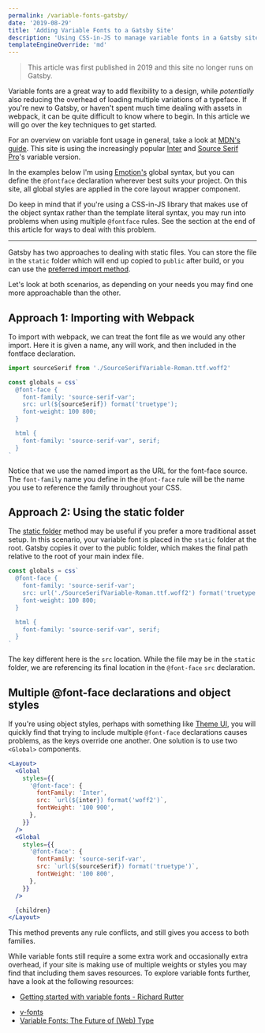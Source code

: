 ```yaml
---
permalink: /variable-fonts-gatsby/
date: '2019-08-29'
title: 'Adding Variable Fonts to a Gatsby Site'
description: 'Using CSS-in-JS to manage variable fonts in a Gatsby site'
templateEngineOverride: 'md'
---
```

  >This article was first published in 2019 and this site no longer runs on Gatsby.

Variable fonts are a great way to add flexibility to a design, while _potentially_ also reducing the overhead of loading multiple variations of a typeface. If you're new to Gatsby, or haven't spent much time dealing with assets in webpack, it can be quite difficult to know where to begin. In this article we will go over the key techniques to get started.

For an overview on variable font usage in general, take a look at [MDN's guide](https://developer.mozilla.org/en-US/docs/Web/CSS/CSS_Fonts/Variable_Fonts_Guide). This site is using the increasingly popular [Inter](https://rsms.me/inter/) and [Source Serif Pro](https://github.com/adobe-fonts/source-serif-pro)'s variable version.

In the examples below I'm using [Emotion's](https://emotion.sh) global syntax, but you can define the `@fontface` declaration wherever best suits your project. On this site, all global styles are applied in the core layout wrapper component.

Do keep in mind that if you're using a CSS-in-JS library that makes use of the object syntax rather than the template literal syntax, you may run into problems when using multiple `@fontface` rules. See the section at the end of this article for ways to deal with this problem.

---

Gatsby has two approaches to dealing with static files. You can store the file in the `static` folder which will end up copied to `public` after build, or you can use the [preferred import method](https://www.gatsbyjs.org/docs/importing-assets-into-files/).

Let's look at both scenarios, as depending on your needs you may find one more approachable than the other.

## Approach 1: Importing with Webpack

To import with webpack, we can treat the font file as we would any other import. Here it is given a name, any will work, and then included in the fontface declaration.

```js
import sourceSerif from './SourceSerifVariable-Roman.ttf.woff2'

const globals = css`
  @font-face {
    font-family: 'source-serif-var';
    src: url(${sourceSerif}) format('truetype');
    font-weight: 100 800;
  }

  html {
    font-family: 'source-serif-var', serif;
  }
`
```

Notice that we use the named import as the URL for the font-face source. The `font-family` name you define in the `@font-face` rule will be the name you use to reference the family throughout your CSS.

## Approach 2: Using the static folder

The [static folder](https://www.gatsbyjs.org/docs/static-folder) method may be useful if you prefer a more traditional asset setup. In this scenario, your variable font is placed in the `static` folder at the root. Gatsby copies it over to the public folder, which makes the final path relative to the root of your main index file.

```js
const globals = css`
  @font-face {
    font-family: 'source-serif-var';
    src: url('./SourceSerifVariable-Roman.ttf.woff2') format('truetype');
    font-weight: 100 800;
  }

  html {
    font-family: 'source-serif-var', serif;
  }
`
```

The key different here is the `src` location. While the file may be in the `static` folder, we are referencing its final location in the `@font-face` `src` declaration.

## Multiple @font-face declarations and object styles

If you're using object styles, perhaps with something like [Theme UI](https://theme-ui.com/), you will quickly find that trying to include multiple `@font-face` declarations causes problems, as the keys override one another. One solution is to use two `<Global>` components.

```jsx
<Layout>
  <Global
    styles={{
      '@font-face': {
        fontFamily: 'Inter',
        src: `url(${inter}) format('woff2')`,
        fontWeight: '100 900',
      },
    }}
  />
  <Global
    styles={{
      '@font-face': {
        fontFamily: 'source-serif-var',
        src: `url(${sourceSerif}) format('truetype')`,
        fontWeight: '100 800',
      },
    }}
  />

  {children}
</Layout>
```

This method prevents any rule conflicts, and still gives you access to both families.

While variable fonts still require a some extra work and occasionally extra overhead, if your site is making use of multiple weights or styles you may find that including them saves resources. To explore variable fonts further, have a look at the following resources:
<!-- vale mm.spelling = NO -->
- [Getting started with variable fonts - Richard Rutter](https://medium.com/@clagnut/get-started-with-variable-fonts-c055fd73ecd7)
<!-- vale mm.spelling = YES -->
- [v-fonts](https://v-fonts.com/)
- [Variable Fonts: The Future of (Web) Type](https://typographica.org/on-typography/variable-fonts/)
